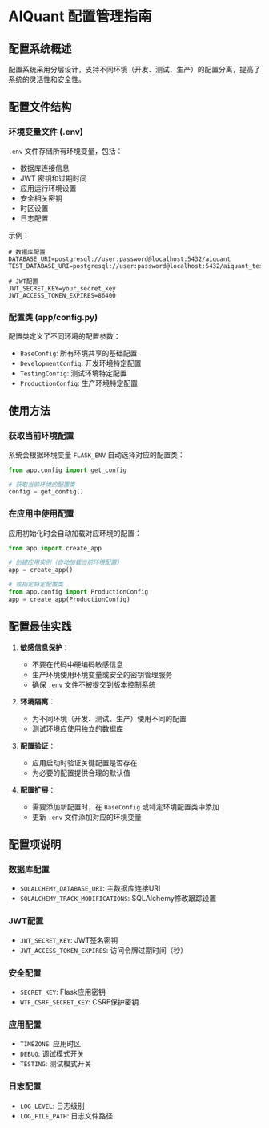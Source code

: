 # AIQuant 配置管理指南

## 配置系统概述

配置系统采用分层设计，支持不同环境（开发、测试、生产）的配置分离，提高了系统的灵活性和安全性。

## 配置文件结构

### 环境变量文件 (.env)

`.env` 文件存储所有环境变量，包括：

- 数据库连接信息
- JWT 密钥和过期时间
- 应用运行环境设置
- 安全相关密钥
- 时区设置
- 日志配置

示例：
```
# 数据库配置
DATABASE_URI=postgresql://user:password@localhost:5432/aiquant
TEST_DATABASE_URI=postgresql://user:password@localhost:5432/aiquant_test

# JWT配置
JWT_SECRET_KEY=your_secret_key
JWT_ACCESS_TOKEN_EXPIRES=86400
```

### 配置类 (app/config.py)

配置类定义了不同环境的配置参数：

- `BaseConfig`: 所有环境共享的基础配置
- `DevelopmentConfig`: 开发环境特定配置
- `TestingConfig`: 测试环境特定配置
- `ProductionConfig`: 生产环境特定配置

## 使用方法

### 获取当前环境配置

系统会根据环境变量 `FLASK_ENV` 自动选择对应的配置类：

```python
from app.config import get_config

# 获取当前环境的配置类
config = get_config()
```

### 在应用中使用配置

应用初始化时会自动加载对应环境的配置：

```python
from app import create_app

# 创建应用实例（自动加载当前环境配置）
app = create_app()

# 或指定特定配置类
from app.config import ProductionConfig
app = create_app(ProductionConfig)
```

## 配置最佳实践

1. **敏感信息保护**：
   - 不要在代码中硬编码敏感信息
   - 生产环境使用环境变量或安全的密钥管理服务
   - 确保 `.env` 文件不被提交到版本控制系统

2. **环境隔离**：
   - 为不同环境（开发、测试、生产）使用不同的配置
   - 测试环境应使用独立的数据库

3. **配置验证**：
   - 应用启动时验证关键配置是否存在
   - 为必要的配置提供合理的默认值

4. **配置扩展**：
   - 需要添加新配置时，在 `BaseConfig` 或特定环境配置类中添加
   - 更新 `.env` 文件添加对应的环境变量

## 配置项说明

### 数据库配置
- `SQLALCHEMY_DATABASE_URI`: 主数据库连接URI
- `SQLALCHEMY_TRACK_MODIFICATIONS`: SQLAlchemy修改跟踪设置

### JWT配置
- `JWT_SECRET_KEY`: JWT签名密钥
- `JWT_ACCESS_TOKEN_EXPIRES`: 访问令牌过期时间（秒）

### 安全配置
- `SECRET_KEY`: Flask应用密钥
- `WTF_CSRF_SECRET_KEY`: CSRF保护密钥

### 应用配置
- `TIMEZONE`: 应用时区
- `DEBUG`: 调试模式开关
- `TESTING`: 测试模式开关

### 日志配置
- `LOG_LEVEL`: 日志级别
- `LOG_FILE_PATH`: 日志文件路径